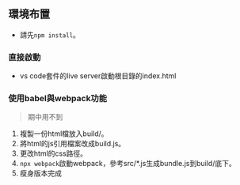 ## 環境布置
+ 請先`npm install`。

### 直接啟動
+ vs code套件的live server啟動根目錄的index.html

### 使用babel與webpack功能
> 期中用不到
1. 複製一份html檔放入build/。
1. 將html的js引用檔案改成build.js。
1. 更改html的css路徑。
1. `npx webpack`啟動webpack，參考src/*.js生成bundle.js到build/底下。
1. 瘦身版本完成
